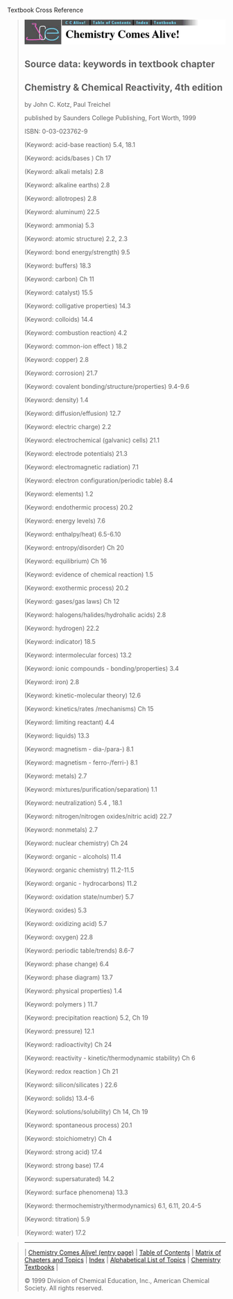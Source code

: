 





 Textbook Cross Reference
 



> ![Chemistry Comes Alive!](ccahead.gif)
> 
> 
> 
> 
> 
> 
> 
> ## Source data: keywords in textbook chapter
> 
> 
> 
> 
> ## Chemistry & Chemical Reactivity, 4th edition
>  
>  by John C. Kotz, Paul Treichel
>  
>  published by Saunders College Publishing, Fort Worth, 1999
>  
>  ISBN: 0-03-023762-9
> 
> 
> 
>  (Keyword: acid-base reaction) 5.4, 18.1
>    
> 
>  (Keyword: acids/bases ) Ch 17
>    
> 
>  (Keyword: alkali metals) 2.8
>    
> 
>  (Keyword: alkaline earths) 2.8
>    
> 
>  (Keyword: allotropes) 2.8
>    
> 
>  (Keyword: aluminum) 22.5
>    
> 
>  (Keyword: ammonia) 5.3
>    
> 
>  (Keyword: atomic structure) 2.2, 2.3
>    
> 
>  (Keyword: bond energy/strength) 9.5
>    
> 
>  (Keyword: buffers) 18.3
>    
> 
>  (Keyword: carbon) Ch 11
>    
> 
>  (Keyword: catalyst) 15.5
>    
> 
>  (Keyword: colligative properties) 14.3
>    
> 
>  (Keyword: colloids) 14.4
>    
> 
>  (Keyword: combustion reaction) 4.2
>    
> 
>  (Keyword: common-ion effect ) 18.2
>    
> 
>  (Keyword: copper) 2.8
>    
> 
>  (Keyword: corrosion) 21.7
>    
> 
>  (Keyword: covalent bonding/structure/properties) 9.4-9.6
>    
> 
>  (Keyword: density) 1.4
>    
> 
>  (Keyword: diffusion/effusion) 12.7
>    
> 
>  (Keyword: electric charge) 2.2
>    
> 
>  (Keyword: electrochemical (galvanic) cells) 21.1
>    
> 
>  (Keyword: electrode potentials) 21.3
>    
> 
>  (Keyword: electromagnetic radiation) 7.1
>    
> 
>  (Keyword: electron configuration/periodic table) 8.4
>    
> 
>  (Keyword: elements) 1.2
>    
> 
>  (Keyword: endothermic process) 20.2
>    
> 
>  (Keyword: energy levels) 7.6
>    
> 
>  (Keyword: enthalpy/heat) 6.5-6.10
>    
> 
>  (Keyword: entropy/disorder) Ch 20
>    
> 
>  (Keyword: equilibrium) Ch 16
>    
> 
>  (Keyword: evidence of chemical reaction) 1.5
>    
> 
>  (Keyword: exothermic process) 20.2
>    
> 
>  (Keyword: gases/gas laws) Ch 12
>    
> 
>  (Keyword: halogens/halides/hydrohalic acids) 2.8
>    
> 
>  (Keyword: hydrogen) 22.2
>    
> 
>  (Keyword: indicator) 18.5
>    
> 
>  (Keyword: intermolecular forces) 13.2
>    
> 
>  (Keyword: ionic compounds - bonding/properties) 3.4
>    
> 
>  (Keyword: iron) 2.8
>    
> 
>  (Keyword: kinetic-molecular theory) 12.6
>    
> 
>  (Keyword: kinetics/rates /mechanisms) Ch 15
>    
> 
>  (Keyword: limiting reactant) 4.4
>    
> 
>  (Keyword: liquids) 13.3
>    
> 
>  (Keyword: magnetism - dia-/para-) 8.1
>    
> 
>  (Keyword: magnetism - ferro-/ferri-) 8.1
>    
> 
>  (Keyword: metals) 2.7
>    
> 
>  (Keyword: mixtures/purification/separation) 1.1
>    
> 
>  (Keyword: neutralization) 5.4 , 18.1
>    
> 
>  (Keyword: nitrogen/nitrogen oxides/nitric acid) 22.7
>    
> 
>  (Keyword: nonmetals) 2.7
>    
> 
>  (Keyword: nuclear chemistry) Ch 24
>    
> 
>  (Keyword: organic - alcohols) 11.4
>    
> 
>  (Keyword: organic chemistry) 11.2-11.5
>    
> 
>  (Keyword: organic - hydrocarbons) 11.2
>    
> 
>  (Keyword: oxidation state/number) 5.7
>    
> 
>  (Keyword: oxides) 5.3
>    
> 
>  (Keyword: oxidizing acid) 5.7
>    
> 
>  (Keyword: oxygen) 22.8
>    
> 
>  (Keyword: periodic table/trends) 8.6-7
>    
> 
>  (Keyword: phase change) 6.4
>    
> 
>  (Keyword: phase diagram) 13.7
>    
> 
>  (Keyword: physical properties) 1.4
>    
> 
>  (Keyword: polymers ) 11.7
>    
> 
>  (Keyword: precipitation reaction) 5.2, Ch 19
>    
> 
>  (Keyword: pressure) 12.1
>    
> 
>  (Keyword: radioactivity) Ch 24
>    
> 
>  (Keyword: reactivity - kinetic/thermodynamic stability) Ch 6
>    
> 
>  (Keyword: redox reaction ) Ch 21
>    
> 
>  (Keyword: silicon/silicates ) 22.6
>    
> 
>  (Keyword: solids) 13.4-6
>    
> 
>  (Keyword: solutions/solubility) Ch 14, Ch 19
>    
> 
>  (Keyword: spontaneous process) 20.1
>    
> 
>  (Keyword: stoichiometry) Ch 4
>    
> 
>  (Keyword: strong acid) 17.4
>    
> 
>  (Keyword: strong base) 17.4
>    
> 
>  (Keyword: supersaturated) 14.2
>    
> 
>  (Keyword: surface phenomena) 13.3
>    
> 
>  (Keyword: thermochemistry/thermodynamics) 6.1, 6.11, 20.4-5
>    
> 
>  (Keyword: titration) 5.9
>    
> 
>  (Keyword: water) 17.2



> ---
> 
> 
>  |
>  [Chemistry Comes Alive! (entry page)](../INDEX.HTM) 
>  |
>  [Table of Contents](../CONTENTS.HTM) 
>  |
>  [Matrix of Chapters and Topics](../MATRIX.HTM) 
>  |
>  [Index](../WORDS.HTM) 
>  |
>  [Alphabetical List of Topics](../ALPHATOP.HTM) 
>  |
>  [Chemistry Textbooks](../BOOKS.HTM) 
>  |
>  
>  © 1999 Division of Chemical Education, Inc.,
American Chemical Society. All rights reserved.





